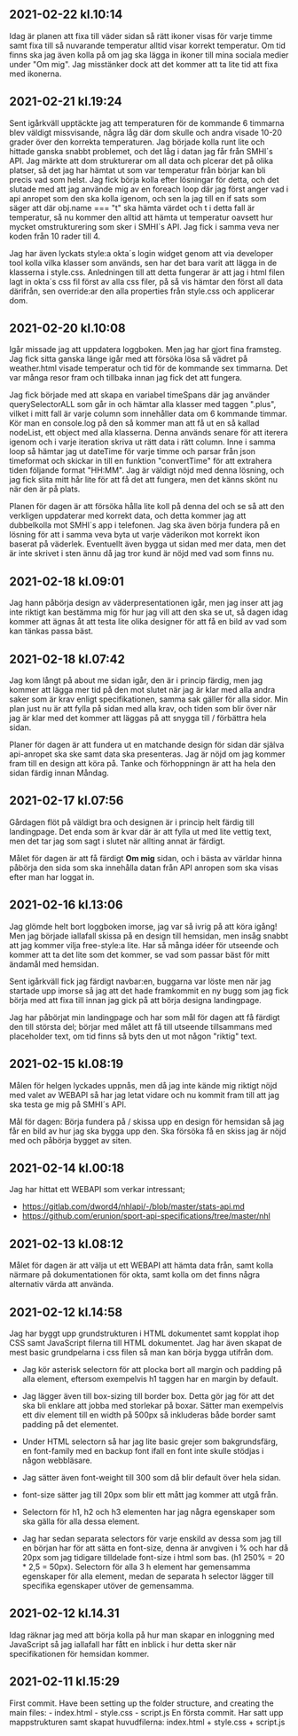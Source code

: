 ## 2021-02-22 kl.10:14

Idag är planen att fixa till väder sidan så rätt ikoner visas för varje timme samt fixa till så nuvarande temperatur alltid visar korrekt temperatur. Om tid finns ska jag även kolla på om jag ska lägga in ikoner till mina sociala medier under "Om mig". Jag misstänker dock att det kommer att ta lite tid att fixa med ikonerna.

## 2021-02-21 kl.19:24

Sent igårkväll upptäckte jag att temperaturen för de kommande 6 timmarna blev väldigt missvisande, några låg där dom skulle och andra visade 10-20 grader över den korrekta temperaturen. Jag började kolla runt lite och hittade ganska snabbt problemet, och det låg i datan jag får från SMHI´s API. Jag märkte att dom strukturerar om all data och plcerar det på olika platser, så det jag har hämtat ut som var temperatur från börjar kan bli precis vad som helst. Jag fick börja kolla efter lösningar för detta, och det slutade med att jag använde mig av en foreach loop där jag först anger vad i api anropet som den ska kolla igenom, och sen la jag till en if sats som säger att där obj.name === "t" ska hämta värdet och t i detta fall är temperatur, så nu kommer den alltid att hämta ut temperatur oavsett hur mycket omstrukturering som sker i SMHI´s API. Jag fick i samma veva ner koden från 10 rader till 4.

Jag har även lyckats style:a okta´s login widget genom att via developer tool kolla vilka klasser som används, sen har det bara varit att lägga in de klasserna i style.css. Anledningen till att detta fungerar är att jag i html filen lagt in okta´s css fil först av alla css filer, på så vis hämtar den först all data därifrån, sen override:ar den alla properties från style.css och applicerar dom.

## 2021-02-20 kl.10:08

Igår missade jag att uppdatera loggboken. Men jag har gjort fina framsteg. Jag fick sitta ganska länge igår med att försöka lösa så vädret på weather.html visade temperatur och tid för de kommande sex timmarna. Det var många resor fram och tillbaka innan jag fick det att fungera.

Jag fick började med att skapa en variabel timeSpans där jag använder querySelectorALL som går in och hämtar alla klasser med taggen ".plus", vilket i mitt fall är varje column som innehåller data om 6 kommande timmar. Kör man en console.log på den så kommer man att få ut en så kallad nodeList, ett object med alla klasserna. Denna används senare för att iterera igenom och i varje iteration skriva ut rätt data i rätt column.
Inne i samma loop så hämtar jag ut dateTime för varje timme och parsar från json timeformat och skickar in till en funktion "convertTime" för att extrahera tiden följande format "HH:MM".
Jag är väldigt nöjd med denna lösning, och jag fick slita mitt hår lite för att få det att fungera, men det känns skönt nu när den är på plats.

Planen för dagen är att försöka hålla lite koll på denna del och se så att den verkligen uppdaterar med korrekt data, och detta kommer jag att dubbelkolla mot SMHI´s app i telefonen. Jag ska även börja fundera på en lösning för att i samma veva byta ut varje väderikon mot korrekt ikon baserat på väderlek. Eventuellt även bygga ut sidan med mer data, men det är inte skrivet i sten ännu då jag tror kund är nöjd med vad som finns nu.

## 2021-02-18 kl.09:01

Jag hann påbörja design av väderpresentationen igår, men jag inser att jag inte riktigt kan bestämma mig för hur jag vill att den ska se ut, så dagen idag kommer att ägnas åt att testa lite olika designer för att få en bild av vad som kan tänkas passa bäst.

## 2021-02-18 kl.07:42

Jag kom långt på about me sidan igår, den är i princip färdig, men jag kommer att lägga mer tid på den mot slutet när jag är klar med alla andra saker som är krav enligt specifikationen, samma sak gäller för alla sidor. Min plan just nu är att fylla på sidan med alla krav, och tiden som blir över när jag är klar med det kommer att läggas på att snygga till / förbättra hela sidan.

Planer för dagen är att fundera ut en matchande design för sidan där själva api-anropet ska ske samt data ska presenteras. Jag är nöjd om jag kommer fram till en design att köra på. Tanke och förhoppningn är att ha hela den sidan färdig innan Måndag.

## 2021-02-17 kl.07:56

Gårdagen flöt på väldigt bra och designen är i princip helt färdig till landingpage. Det enda som är kvar där är att fylla ut med lite vettig text, men det tar jag som sagt i slutet när allting annat är färdigt.

Målet för dagen är att få färdigt **Om mig** sidan, och i bästa av världar hinna påbörja den sida som ska innehålla datan från API anropen som ska visas efter man har loggat in.

## 2021-02-16 kl.13:06

Jag glömde helt bort loggboken imorse, jag var så ivrig på att köra igång! Men jag började iallafall skissa på en design till hemsidan, men insåg snabbt att jag kommer vilja free-style:a lite. Har så många idéer för utseende och kommer att ta det lite som det kommer, se vad som passar bäst för mitt ändamål med hemsidan.

Sent igårkväll fick jag färdigt navbar:en, buggarna var löste men när jag startade upp imorse så jag att det hade framkommit en ny bugg som jag fick börja med att fixa till innan jag gick på att börja designa landingpage.

Jag har påbörjat min landingpage och har som mål för dagen att få färdigt den till största del; börjar med målet att få till utseende tillsammans med placeholder text, om tid finns så byts den ut mot någon "riktig" text.

## 2021-02-15 kl.08:19

Målen för helgen lyckades uppnås, men då jag inte kände mig riktigt nöjd med valet av WEBAPI så har jag letat vidare och nu kommit fram till att jag ska testa ge mig på SMHI´s API.

Mål för dagen: Börja fundera på / skissa upp en design för hemsidan så jag får en bild av hur jag ska bygga upp den. Ska försöka få en skiss jag är nöjd med och påbörja bygget av siten.

## 2021-02-14 kl.00:18

Jag har hittat ett WEBAPI som verkar intressant;

- https://gitlab.com/dword4/nhlapi/-/blob/master/stats-api.md
- https://github.com/erunion/sport-api-specifications/tree/master/nhl

## 2021-02-13 kl.08:12

Målet för dagen är att välja ut ett WEBAPI att hämta data från, samt kolla närmare på dokumentationen för okta, samt kolla om det finns några alternativ värda att använda.

## 2021-02-12 kl.14:58

Jag har byggt upp grundstrukturen i HTML dokumentet samt kopplat ihop CSS samt JavaScript filerna till HTML dokumentet.
Jag har även skapat de mest basic grundpelarna i css filen så man kan börja bygga utifrån dom.

- Jag kör asterisk selectorn för att plocka bort all margin och padding på alla element, eftersom exempelvis h1 taggen har en margin by default.

- Jag lägger även till box-sizing till border box. Detta gör jag för att det ska bli enklare att jobba med storlekar på boxar. Sätter man exempelvis ett div element till en width på 500px så inkluderas både border samt padding på det elementet.

- Under HTML selectorn så har jag lite basic grejer som bakgrundsfärg, en font-family med en backup font ifall en font inte skulle stödjas i någon webbläsare.

- Jag sätter även font-weight till 300 som då blir default över hela sidan.
- font-size sätter jag till 20px som blir ett mått jag kommer att utgå från.

- Selectorn för h1, h2 och h3 elementen har jag några egenskaper som ska gälla för alla dessa element.

- Jag har sedan separata selectors för varje enskild av dessa som jag till en början har för att sätta en font-size, denna är anvgiven i % och har då 20px som jag tidigare tilldelade font-size i html som bas. (h1 250% = 20 \* 2,5 = 50px). Selectorn för alla 3 h element har gemensamma egenskaper för alla element, medan de separata h selector lägger till specifika egenskaper utöver de gemensamma.

## 2021-02-12 kl.14.31

Idag räknar jag med att börja kolla på hur man skapar en inloggning med JavaScript så jag iallafall har fått en inblick i hur detta sker när specifikationen för hemsidan kommer.

## 2021-02-11 kl.15:29

First commit. Have been setting up the folder structure, and creating the main files: - index.html - style.css - script.js
En första commit. Har satt upp mappstrukturen samt skapat huvudfilerna: index.html + style.css + script.js
